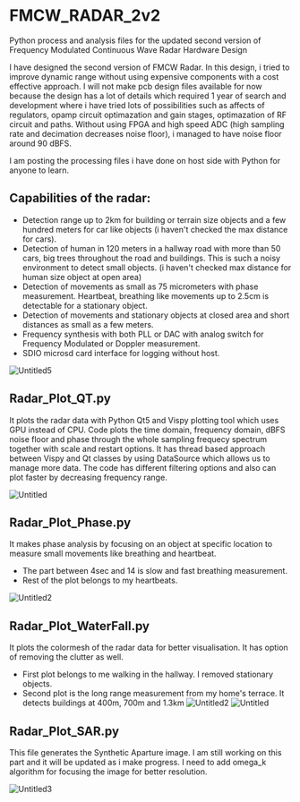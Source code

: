 # FMCW_RADAR_2v2
Python process and analysis files for the updated second version of Frequency Modulated Continuous Wave Radar Hardware Design

I have designed the second version of FMCW Radar. In this design, i tried to improve dynamic range without using expensive components with a cost effective approach. 
I will not make pcb design files available for now because the design has a lot of details which required 1 year of search and development where i have tried lots of possibilities
such as affects of regulators, opamp circuit optimazation and gain stages, optimazation of RF circuit and paths.
Without using FPGA and high speed ADC (high sampling rate and decimation decreases noise floor), i managed to have noise floor around 90 dBFS.

I am posting the processing files i have done on host side with Python for anyone to learn.

## Capabilities of the radar:
 * Detection range up to 2km for building or terrain size objects and a few hundred meters for car like objects (i haven't checked the max distance for cars).
 * Detection of human in 120 meters in a hallway road with more than 50 cars, big trees throughout the road and buildings. This is such a noisy environment to detect small objects. (i haven't checked max distance for human size object at open area)
 * Detection of movements as small as 75 micrometers with phase measurement. Heartbeat, breathing like movements up to 2.5cm is detectable for a stationary object.
 * Detection of movements and stationary objects at closed area and short distances as small as a few meters.
 * Frequency synthesis with both PLL or DAC with analog switch for Frequency Modulated or Doppler measurement.
 * SDIO microsd card interface for logging without host.

![Untitled5](https://github.com/ckflight/FMCW_RADAR_2/assets/61315249/5fa3c864-8e84-449e-b6a0-8482ac3ec935)
   
## Radar_Plot_QT.py
It plots the radar data with Python Qt5 and Vispy plotting tool which uses GPU instead of CPU. Code plots the time domain, frequency domain, dBFS noise floor and phase through the whole sampling frequecy spectrum together with scale and restart options. It has thread based approach between Vispy and Qt classes by using DataSource which allows us to manage more data. The code has different filtering options and also can plot faster by decreasing frequency range.

![Untitled](https://github.com/ckflight/FMCW_RADAR_2/assets/61315249/cec61433-47c9-48c4-b16d-7eb0aa7097c5)

## Radar_Plot_Phase.py 
It makes phase analysis by focusing on an object at specific location to measure small movements like breathing and heartbeat.
 * The part between 4sec and 14 is slow and fast breathing measurement.
 * Rest of the plot belongs to my heartbeats.

![Untitled2](https://github.com/ckflight/FMCW_RADAR_2/assets/61315249/2a77585c-c142-442f-9b75-dcc71aa03fbb)

## Radar_Plot_WaterFall.py
It plots the colormesh of the radar data for better visualisation. It has option of removing the clutter as well.
 * First plot belongs to me walking in the hallway. I removed stationary objects.
 * Second plot is the long range measurement from my home's terrace. It detects buildings at 400m, 700m and 1.3km
![Untitled2](https://github.com/ckflight/FMCW_RADAR_2/assets/61315249/5ac43d7a-e37b-4f26-bcc8-ff13260f47a8)
![Untitled](https://github.com/ckflight/FMCW_RADAR_2/assets/61315249/b47b74a9-1097-497e-ab63-a60b8339eab3)

## Radar_Plot_SAR.py
This file generates the Synthetic Aparture image. I am still working on this part and it will be updated as i make progress.
I need to add omega_k algorithm for focusing the image for better resolution.

![Untitled3](https://github.com/ckflight/FMCW_RADAR_2/assets/61315249/69b53866-90ac-4cb7-8b86-18fcbdcdc29c)
